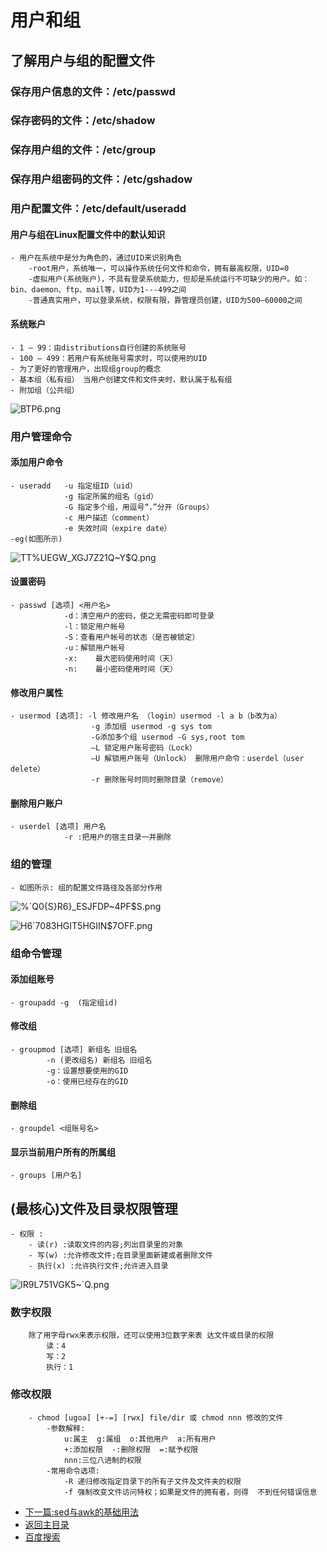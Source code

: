 # 用户和组
## 了解用户与组的配置文件
### 保存用户信息的文件：/etc/passwd
### 保存密码的文件：/etc/shadow
### 保存用户组的文件：/etc/group
### 保存用户组密码的文件：/etc/gshadow
### 用户配置文件：/etc/default/useradd

#### 用户与组在Linux配置文件中的默认知识
	- 用户在系统中是分为角色的，通过UID来识别角色
		-root用户，系统唯一，可以操作系统任何文件和命令，拥有最高权限，UID=0 
		-虚拟用户(系统账户)，不具有登录系统能力，但却是系统运行不可缺少的用户。如：bin、daemon、ftp、mail等，UID为1---499之间
		-普通真实用户，可以登录系统，权限有限，靠管理员创建，UID为500—60000之间

#### 系统账户
	- 1 – 99：由distributions自行创建的系统账号
	- 100 – 499：若用户有系统账号需求时，可以使用的UID
	- 为了更好的管理用户，出现组group的概念
	- 基本组（私有组） 当用户创建文件和文件夹时，默认属于私有组
	- 附加组（公共组）
	
![BTP6.png](https://upload-images.jianshu.io/upload_images/14477271-9ec0b810902908af.png?imageMogr2/auto-orient/strip%7CimageView2/2/w/1240)
	
### 用户管理命令
#### 添加用户命令
	- useradd   -u 指定组ID（uid）
				-g 指定所属的组名（gid）
				-G 指定多个组，用逗号“，”分开（Groups）
				-c 用户描述（comment）
				-e 失效时间（expire date）
	-eg(如图所示)

![TT%UEGW_XGJ7Z21Q~Y$Q.png](https://upload-images.jianshu.io/upload_images/14477271-343d443f01f03538.png?imageMogr2/auto-orient/strip%7CimageView2/2/w/1240)

#### 设置密码
	- passwd [选项] <用户名>
				-d：清空用户的密码，使之无需密码即可登录
				-l：锁定用户帐号
				-S：查看用户帐号的状态（是否被锁定）
				-u：解锁用户帐号
				-x:    最大密码使用时间（天）
				-n:    最小密码使用时间（天）

#### 修改用户属性
	- usermod [选项]: -l 修改用户名 （login）usermod -l a b（b改为a）
					  -g 添加组 usermod -g sys tom
					  -G添加多个组 usermod -G sys,root tom
					  –L 锁定用户账号密码（Lock）
					  –U 解锁用户账号（Unlock） 删除用户命令：userdel（user delete）
					  -r 删除账号时同时删除目录（remove）
					  
#### 删除用户账户
	- userdel [选项] 用户名
				-r :把用户的宿主目录一并删除
				
### 组的管理
	- 如图所示: 组的配置文件路径及各部分作用
	
![%`Q0{S}R6}_ESJFDP~4PF$S.png](https://upload-images.jianshu.io/upload_images/14477271-4cf9c361269fb58f.png?imageMogr2/auto-orient/strip%7CimageView2/2/w/1240)

![H6`7083HGIT5HGIIN$7OFF.png](https://upload-images.jianshu.io/upload_images/14477271-da460782b7a5f933.png?imageMogr2/auto-orient/strip%7CimageView2/2/w/1240)

### 组命令管理
#### 添加组账号
	- groupadd -g  (指定组id)
	
#### 修改组
	- groupmod [选项] 新组名 旧组名
			-n (更改组名) 新组名 旧组名
			-g：设置想要使用的GID
			-o：使用已经存在的GID

				
#### 删除组
	- groupdel <组账号名>
	
#### 显示当前用户所有的所属组
	- groups [用户名]
	
## (最核心)文件及目录权限管理
	- 权限 :
		- 读(r) :读取文件的内容;列出目录里的对象
		- 写(w) :允许修改文件;在目录里面新建或者删除文件
		- 执行(x) :允许执行文件;允许进入目录
	
![IR9L751VGK5~`Q.png](https://upload-images.jianshu.io/upload_images/14477271-b0f7b19b3e843171.png?imageMogr2/auto-orient/strip%7CimageView2/2/w/1240)

### 数字权限
		除了用字母rwx来表示权限，还可以使用3位数字来表 达文件或目录的权限
			读：4
			写：2
			执行：1

### 修改权限
		- chmod [ugoa] [+-=] [rwx] file/dir 或 chmod nnn 修改的文件
			-参数解释:
				u:属主  g:属组  o:其他用户  a:所有用户
				+:添加权限  -:删除权限  =:赋予权限
				nnn:三位八进制的权限
			-常用命令选项:
				-R 递归修改指定目录下的所有子文件及文件夹的权限
				-f 强制改变文件访问特权；如果是文件的拥有者，则得  不到任何错误信息
				


	
- [下一篇:sed与awk的基础用法](https://abell4.github.io/linux/sedawk)
- [返回主目录](https://abell4.github.io/)
- [百度搜索](http://baidu.com)		
	
	
				
